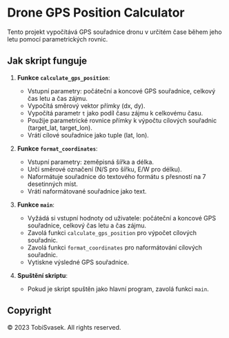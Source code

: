 # Drone GPS Position Calculator

Tento projekt vypočítává GPS souřadnice dronu v určitém čase během jeho letu pomocí parametrických rovnic.

## Jak skript funguje

1. **Funkce `calculate_gps_position`**:
   - Vstupní parametry: počáteční a koncové GPS souřadnice, celkový čas letu a čas zájmu.
   - Vypočítá směrový vektor přímky (dx, dy).
   - Vypočítá parametr `t` jako podíl času zájmu k celkovému času.
   - Použije parametrické rovnice přímky k výpočtu cílových souřadnic (target_lat, target_lon).
   - Vrátí cílové souřadnice jako tuple (lat, lon).

2. **Funkce `format_coordinates`**:
   - Vstupní parametry: zeměpisná šířka a délka.
   - Určí směrové označení (N/S pro šířku, E/W pro délku).
   - Naformátuje souřadnice do textového formátu s přesností na 7 desetinných míst.
   - Vrátí naformátované souřadnice jako text.

3. **Funkce `main`**:
   - Vyžádá si vstupní hodnoty od uživatele: počáteční a koncové GPS souřadnice, celkový čas letu a čas zájmu.
   - Zavolá funkci `calculate_gps_position` pro výpočet cílových souřadnic.
   - Zavolá funkci `format_coordinates` pro naformátování cílových souřadnic.
   - Vytiskne výsledné GPS souřadnice.

4. **Spuštění skriptu**:
   - Pokud je skript spuštěn jako hlavní program, zavolá funkci `main`.

## Copyright

© 2023 TobiSvasek. All rights reserved.
